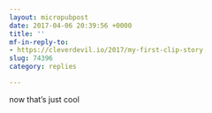 ```yaml
---
layout: micropubpost
date: 2017-04-06 20:39:56 +0000
title: ''
mf-in-reply-to:
- https://cleverdevil.io/2017/my-first-clip-story
slug: 74396
category: replies

---
```

now that’s just cool
